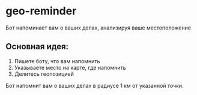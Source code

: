 # geo-reminder

Бот напоминает вам о ваших делах, анализируя ваше местоположение

## Основная идея:
1) Пишете боту, что вам напомнить
2) Указываете место на карте, где напомнить
3) Делитесь геопозицией

Бот напомнит вам о ваших делах в радиусе 1 км от указанной точки.



